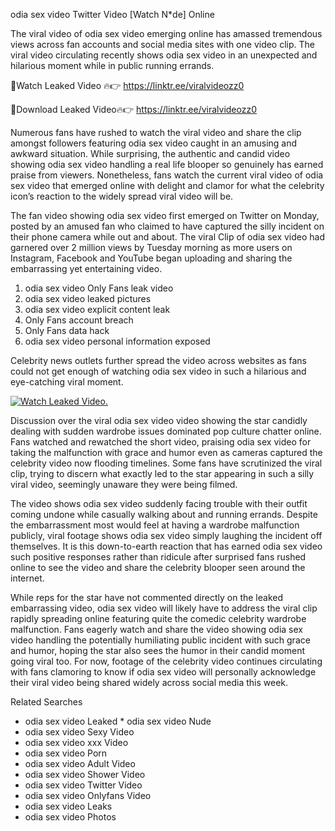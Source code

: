 ﻿odia sex video Twitter Video [Watch N*de] Online

The viral video of ﻿odia sex video emerging online has amassed tremendous views across fan accounts and social media sites with one video clip. The viral video circulating recently shows ﻿odia sex video in an unexpected and hilarious moment while in public running errands. 

🔴Watch Leaked Video 🔥👉  https://linktr.ee/viralvideozz0 

🔴Download Leaked Video🔥👉  https://linktr.ee/viralvideozz0 

Numerous fans have rushed to watch the viral video and share the clip amongst followers featuring ﻿odia sex video caught in an amusing and awkward situation. While surprising, the authentic and candid video showing ﻿odia sex video handling a real life blooper so genuinely has earned praise from viewers. Nonetheless, fans watch the current viral video of ﻿odia sex video that emerged online with delight and clamor for what the celebrity icon’s reaction to the widely spread viral video will be.

The fan video showing ﻿odia sex video first emerged on Twitter on Monday, posted by an amused fan who claimed to have captured the silly incident on their phone camera while out and about. The viral Clip of ﻿odia sex video had garnered over 2 million views by Tuesday morning as more users on Instagram, Facebook and YouTube began uploading and sharing the embarrassing yet entertaining video. 

1. ﻿odia sex video Only Fans leak video
2. ﻿odia sex video leaked pictures
3. ﻿odia sex video explicit content leak
4. Only Fans account breach
5. Only Fans data hack
6. ﻿odia sex video personal information exposed

Celebrity news outlets further spread the video across websites as fans could not get enough of watching ﻿odia sex video in such a hilarious and eye-catching viral moment. 

[![Watch Leaked Video.](https://miro.medium.com/v2/resize:fit:828/format:webp/1*cilzJN44JGOrTw9NJCrNHA.gif "Watch Leaked Video")](https://linktr.ee/viralvideozz0)

Discussion over the viral ﻿odia sex video video showing the star candidly dealing with sudden wardrobe issues dominated pop culture chatter online. Fans watched and rewatched the short video, praising ﻿odia sex video for taking the malfunction with grace and humor even as cameras captured the celebrity video now flooding timelines. Some fans have scrutinized the viral clip, trying to discern what exactly led to the star appearing in such a silly viral video, seemingly unaware they were being filmed.

The video shows ﻿odia sex video suddenly facing trouble with their outfit coming undone while casually walking about and running errands. Despite the embarrassment most would feel at having a wardrobe malfunction publicly, viral footage shows ﻿odia sex video simply laughing the incident off themselves. It is this down-to-earth reaction that has earned ﻿odia sex video such positive responses rather than ridicule after surprised fans rushed online to see the video and share the celebrity blooper seen around the internet.  

While reps for the star have not commented directly on the leaked embarrassing video, ﻿odia sex video will likely have to address the viral clip rapidly spreading online featuring quite the comedic celebrity wardrobe malfunction. Fans eagerly watch and share the video showing ﻿odia sex video handling the potentially humiliating public incident with such grace and humor, hoping the star also sees the humor in their candid moment going viral too. For now, footage of the celebrity video continues circulating with fans clamoring to know if ﻿odia sex video will personally acknowledge their viral video being shared widely across social media this week.

Related Searches
* ﻿odia sex video Leaked
﻿* odia sex video Nude
* ﻿odia sex video Sexy Video
* ﻿odia sex video xxx Video
* ﻿odia sex video Porn
* ﻿odia sex video Adult Video
* ﻿odia sex video Shower Video
* ﻿odia sex video Twitter Video
* ﻿odia sex video Onlyfans Video
* ﻿odia sex video Leaks
* ﻿odia sex video Photos